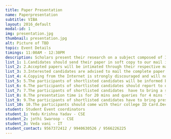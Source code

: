 ```yaml
---
title: Paper Presentation
name: Paperpresentation
subtitle: VIBA
layout: 2016_default
modal-id: 1
img: presentation.jpg
thumbnail: presentation.jpg
alt: Picture of TBD
topic: Event Details
timings: 11:00AM - 12:30PM
description: Scholars present their research on a subject composed of Innovation and technological advancements which delivers exceptional information marking them unique.                                                                                 
list_1: 1.Candidates should send their paper in soft copy to our mail id,(pravesha18@velsuniv.ac.in) on or before 10th October 2018.
list_2: 2.Accepted papers will be intimated through their respective mail id.                                                                
list_3: 3.Interested candidates are advised to mail the complete paper in IEEE format.                                                                        
list_4: 4.Copying from the Internet is strongly discouraged and will not be accepted.                                                                                
list_5: 5.The participants of shortlisted candidates will be informed by E-Mail ID or by Mobile.                                                  
list_6: 6.The participants of shortlisted candidates should report to our cse department before 10:30 on 12 October 2018.                                              
list_7: 7.The participants of shortlisted candidates  have to bring a soft copy of paper in CD/USB Device and 2 hard copies of paper at the time of presentation.                                                              
list_8: 8.The presentation time is for 20 mins and queries for 4 mins for each paper
list_9: 9.The participants of shortlisted candidates have to bring presentation in .PPT or .PPTX
list_10: 10.The participants should come with their college ID Card.Decision of the judges will be final and will not be subjected to any further discussions.
student: Student Event coordinators
student_1: Yedu Krishna Yadav - CSE             
student_2: jothi Swaroop - CSE
student_3: Veda vani - IT
student_contact: 9567372412 / 9940630526 / 9566226225
---
```


